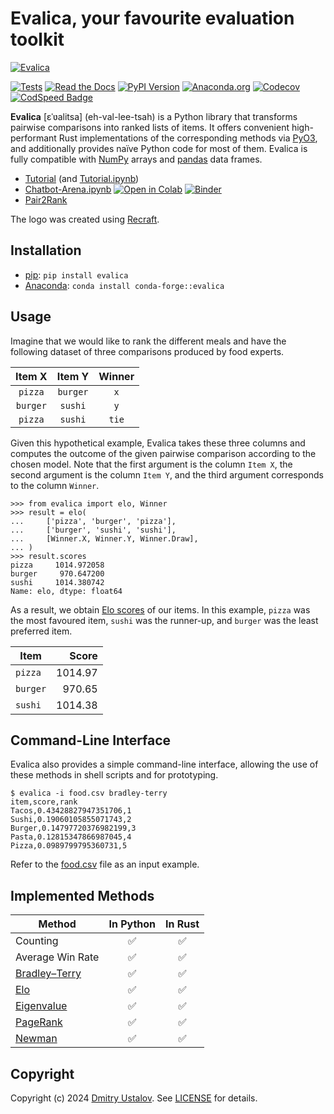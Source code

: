 # Evalica, your favourite evaluation toolkit

[![Evalica](https://raw.githubusercontent.com/dustalov/evalica/master/Evalica.svg)](https://github.com/dustalov/evalica)

[![Tests][github_tests_badge]][github_tests_link]
[![Read the Docs][rtfd_badge]][rtfd_link]
[![PyPI Version][pypi_badge]][pypi_link]
[![Anaconda.org][conda_badge]][conda_link]
[![Codecov][codecov_badge]][codecov_link]
[![CodSpeed Badge][codspeed_badge]][codspeed_link]

[github_tests_badge]: https://github.com/dustalov/evalica/actions/workflows/test.yml/badge.svg?branch=master
[github_tests_link]: https://github.com/dustalov/evalica/actions/workflows/test.yml
[rtfd_badge]: https://readthedocs.org/projects/evalica/badge/
[rtfd_link]: https://evalica.readthedocs.io/
[pypi_badge]: https://badge.fury.io/py/evalica.svg
[pypi_link]: https://pypi.python.org/pypi/evalica
[conda_badge]: https://anaconda.org/conda-forge/evalica/badges/version.svg
[conda_link]: https://anaconda.org/conda-forge/evalica
[codecov_badge]: https://codecov.io/gh/dustalov/evalica/branch/master/graph/badge.svg
[codecov_link]: https://codecov.io/gh/dustalov/evalica
[codspeed_badge]: https://img.shields.io/endpoint?url=https://codspeed.io/badge.json
[codspeed_link]: https://codspeed.io/dustalov/evalica

**Evalica** [&#x025b;&#x02c8;&#x028b;alitsa] (eh-val-lee-tsah) is a Python library that transforms pairwise comparisons into ranked lists of items. It offers convenient high-performant Rust implementations of the corresponding methods via [PyO3](https://pyo3.rs/), and additionally provides naïve Python code for most of them. Evalica is fully compatible with [NumPy](https://numpy.org/) arrays and [pandas](https://pandas.pydata.org/) data frames.

- [Tutorial](https://dustalov.github.io/evalica/) (and [Tutorial.ipynb](Tutorial.ipynb))
- [Chatbot-Arena.ipynb](Chatbot-Arena.ipynb) [![Open in Colab][colab_badge]][colab_link] [![Binder][binder_badge]][binder_link]
- [Pair2Rank](https://huggingface.co/spaces/dustalov/pair2rank)

[colab_badge]: https://colab.research.google.com/assets/colab-badge.svg
[colab_link]: https://colab.research.google.com/github/dustalov/evalica/blob/master/Chatbot-Arena.ipynb
[binder_badge]: https://mybinder.org/badge_logo.svg
[binder_link]: https://mybinder.org/v2/gh/dustalov/evalica/HEAD?labpath=Chatbot-Arena.ipynb

The logo was created using [Recraft](https://www.recraft.ai/).

## Installation

- [pip](https://pip.pypa.io/): `pip install evalica`
- [Anaconda](https://docs.conda.io/en/latest/): `conda install conda-forge::evalica`

## Usage

Imagine that we would like to rank the different meals and have the following dataset of three comparisons produced by food experts.

| **Item X**| **Item Y** | **Winner** |
|:---:|:---:|:---:|
| `pizza` | `burger` | `x` |
| `burger` | `sushi` | `y` |
| `pizza` | `sushi` | `tie` |

Given this hypothetical example, Evalica takes these three columns and computes the outcome of the given pairwise comparison according to the chosen model. Note that the first argument is the column `Item X`, the second argument is the column `Item Y`, and the third argument corresponds to the column `Winner`.

```pycon
>>> from evalica import elo, Winner
>>> result = elo(
...     ['pizza', 'burger', 'pizza'],
...     ['burger', 'sushi', 'sushi'],
...     [Winner.X, Winner.Y, Winner.Draw],
... )
>>> result.scores
pizza     1014.972058
burger     970.647200
sushi     1014.380742
Name: elo, dtype: float64
```

As a result, we obtain [Elo scores](https://en.wikipedia.org/wiki/Elo_rating_system) of our items. In this example, `pizza` was the most favoured item, `sushi` was the runner-up, and `burger` was the least preferred item.

| **Item**| **Score** |
|---|---:|
| `pizza` | 1014.97 |
| `burger` | 970.65 |
| `sushi` | 1014.38 |

## Command-Line Interface

Evalica also provides a simple command-line interface, allowing the use of these methods in shell scripts and for prototyping.

```
$ evalica -i food.csv bradley-terry
item,score,rank
Tacos,0.43428827947351706,1
Sushi,0.19060105855071743,2
Burger,0.14797720376982199,3
Pasta,0.12815347866987045,4
Pizza,0.0989799795360731,5
```

Refer to the [food.csv](food.csv) file as an input example.

## Implemented Methods

| **Method** | **In Python** | **In Rust** |
|---|:---:|:---:|
| Counting | &#x2705; | &#x2705; |
| Average Win Rate | &#x2705; | &#x2705; |
| [Bradley&ndash;Terry] | &#x2705; | &#x2705; |
| [Elo] | &#x2705; | &#x2705; |
| [Eigenvalue] | &#x2705; | &#x2705; |
| [PageRank] | &#x2705; | &#x2705; |
| [Newman] | &#x2705; | &#x2705; |

<!-- Present: &#x2705; / Absent: &#x274C; -->

[Bradley&ndash;Terry]: https://doi.org/10.2307/2334029
[Elo]: https://isbnsearch.org/isbn/9780923891275
[Eigenvalue]: https://doi.org/10.1086/228631
[PageRank]: https://doi.org/10.1016/S0169-7552(98)00110-X
[Newman]: https://jmlr.org/papers/v24/22-1086.html

## Copyright

Copyright (c) 2024 [Dmitry Ustalov](https://github.com/dustalov). See [LICENSE](LICENSE) for details.
